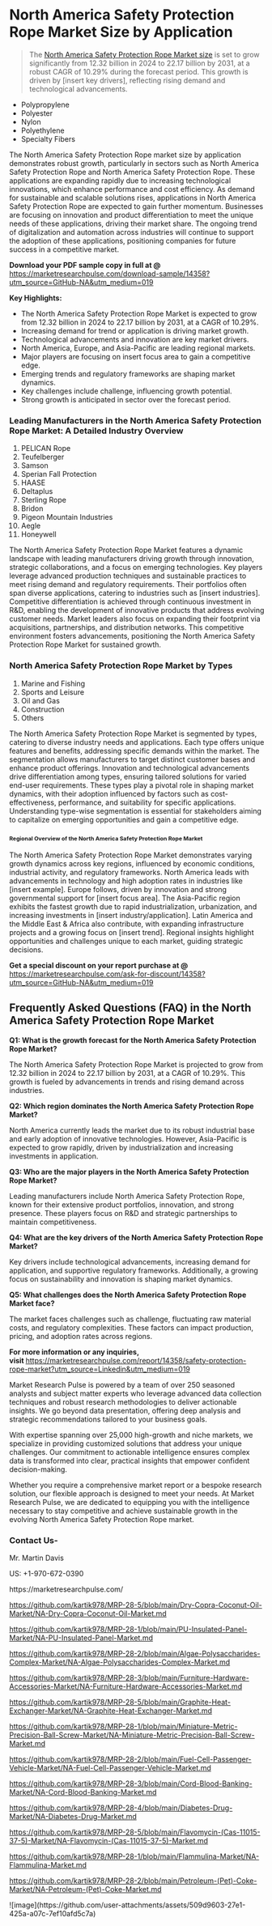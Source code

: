 <h1>North America Safety Protection Rope Market&nbsp;Size by Application</h1><blockquote><p>The <a href="https://marketresearchpulse.com/download-sample/14358?utm_source=GitHub-NA&amp;utm_medium=019">North America Safety Protection Rope Market size</a> is set to grow significantly from 12.32 billion in 2024 to 22.17 billion by 2031, at a robust CAGR of 10.29% during the forecast period. This growth is driven by [insert key drivers], reflecting rising demand and technological advancements.</p></blockquote><ul><li>Polypropylene<li> Polyester<li> Nylon<li> Polyethylene<li> Specialty Fibers</li></ul><p>The North America Safety Protection Rope market size by application demonstrates robust growth, particularly in sectors such as North America Safety Protection Rope and North America Safety Protection Rope. These applications are expanding rapidly due to increasing technological innovations, which enhance performance and cost efficiency. As demand for sustainable and scalable solutions rises, applications in North America Safety Protection Rope are expected to gain further momentum. Businesses are focusing on innovation and product differentiation to meet the unique needs of these applications, driving their market share. The ongoing trend of digitalization and automation across industries will continue to support the adoption of these applications, positioning companies for future success in a competitive market.</p><p><strong>Download your PDF sample copy in full at @ </strong><a href="https://marketresearchpulse.com/download-sample/14358?utm_source=GitHub-NA&amp;utm_medium=019">https://marketresearchpulse.com/download-sample/14358?utm_source=GitHub-NA&amp;utm_medium=019</a></p><p><strong>Key Highlights: </strong></p><ul><li>The North America Safety Protection Rope Market is expected to grow from 12.32 billion in 2024 to 22.17 billion by 2031, at a CAGR of 10.29%.</li><li>Increasing demand for trend or application is driving market growth.</li><li>Technological advancements and innovation are key market drivers.</li><li>North America, Europe, and Asia-Pacific are leading regional markets.</li><li>Major players are focusing on insert focus area to gain a competitive edge.</li><li>Emerging trends and regulatory frameworks are shaping market dynamics.</li><li>Key challenges include challenge, influencing growth potential.</li><li>Strong growth is anticipated in sector over the forecast period.</li></ul><h3>Leading Manufacturers in the North America Safety Protection Rope Market: A Detailed Industry Overview</h3><ol><li>PELICAN Rope</li><li>Teufelberger</li><li>Samson</li><li>Sperian Fall Protection</li><li>HAASE</li><li>Deltaplus</li><li>Sterling Rope</li><li>Bridon</li><li>Pigeon Mountain Industries</li><li>Aegle</li><li>Honeywell</li></ol><div class="flex max-w-full flex-col flex-grow"><div class="min-h-8 text-message flex w-full flex-col items-end gap-2 whitespace-normal break-words [.text-message+&amp;]:mt-5" dir="auto" data-message-author-role="assistant" data-message-id="fd8432e4-4910-450d-b182-61b7bfb0a01f" data-message-model-slug="gpt-4o"><div class="flex w-full flex-col gap-1 empty:hidden first:pt-[3px]"><div class="markdown prose w-full break-words dark:prose-invert light"><p>The North America Safety Protection Rope Market features a dynamic landscape with leading manufacturers driving growth through innovation, strategic collaborations, and a focus on emerging technologies. Key players leverage advanced production techniques and sustainable practices to meet rising demand and regulatory requirements. Their portfolios often span diverse applications, catering to industries such as [insert industries]. Competitive differentiation is achieved through continuous investment in R&amp;D, enabling the development of innovative products that address evolving customer needs. Market leaders also focus on expanding their footprint via acquisitions, partnerships, and distribution networks. This competitive environment fosters advancements, positioning the North America Safety Protection Rope Market for sustained growth.</p></div></div></div></div><h3>North America Safety Protection Rope Market by Types</h3><ol><li>Marine and Fishing<li> Sports and Leisure<li> Oil and Gas<li> Construction<li> Others</li></ol><div class="flex max-w-full flex-col flex-grow"><div class="min-h-8 text-message flex w-full flex-col items-end gap-2 whitespace-normal break-words [.text-message+&amp;]:mt-5" dir="auto" data-message-author-role="assistant" data-message-id="084470be-0bb7-4664-bddf-5156b4f41249" data-message-model-slug="gpt-4o-mini"><div class="flex w-full flex-col gap-1 empty:hidden first:pt-[3px]"><div class="markdown prose w-full break-words dark:prose-invert light"><p>The North America Safety Protection Rope Market is segmented by types, catering to diverse industry needs and applications. Each type offers unique features and benefits, addressing specific demands within the market. The segmentation allows manufacturers to target distinct customer bases and enhance product offerings. Innovation and technological advancements drive differentiation among types, ensuring tailored solutions for varied end-user requirements. These types play a pivotal role in shaping market dynamics, with their adoption influenced by factors such as cost-effectiveness, performance, and suitability for specific applications. Understanding type-wise segmentation is essential for stakeholders aiming to capitalize on emerging opportunities and gain a competitive edge.</p></div></div></div></div><h3><span style="font-size: 11px;">Regional Overview of the North America Safety Protection Rope Market</span></h3><div class="flex max-w-full flex-col flex-grow"><div class="min-h-8 text-message flex w-full flex-col items-end gap-2 whitespace-normal break-words [.text-message+&amp;]:mt-5" dir="auto" data-message-author-role="assistant" data-message-id="e9038762-ce64-4e30-91c9-9bd413514231" data-message-model-slug="gpt-4o-mini"><div class="flex w-full flex-col gap-1 empty:hidden first:pt-[3px]"><div class="markdown prose w-full break-words dark:prose-invert light"><p>The North America Safety Protection Rope Market demonstrates varying growth dynamics across key regions, influenced by economic conditions, industrial activity, and regulatory frameworks. North America leads with advancements in technology and high adoption rates in industries like [insert example]. Europe follows, driven by innovation and strong governmental support for [insert focus area]. The Asia-Pacific region exhibits the fastest growth due to rapid industrialization, urbanization, and increasing investments in [insert industry/application]. Latin America and the Middle East &amp; Africa also contribute, with expanding infrastructure projects and a growing focus on [insert trend]. Regional insights highlight opportunities and challenges unique to each market, guiding strategic decisions.</p></div></div></div></div><p><strong>Get a special discount on your report purchase at @ </strong><a href="https://marketresearchpulse.com/ask-for-discount/14358?utm_source=GitHub-NA&amp;utm_medium=019">https://marketresearchpulse.com/ask-for-discount/14358?utm_source=GitHub-NA&amp;utm_medium=019</a></p><h2>Frequently Asked Questions (FAQ) in the North America Safety Protection Rope Market</h2><p><strong>Q1: What is the growth forecast for the North America Safety Protection Rope Market?</strong></p><p>The North America Safety Protection Rope Market is projected to grow from 12.32 billion in 2024 to 22.17 billion by 2031, at a CAGR of 10.29%. This growth is fueled by advancements in trends and rising demand across industries.</p><p><strong>Q2: Which region dominates the North America Safety Protection Rope Market?</strong></p><p>North America currently leads the market due to its robust industrial base and early adoption of innovative technologies. However, Asia-Pacific is expected to grow rapidly, driven by industrialization and increasing investments in application.</p><p><strong>Q3: Who are the major players in the North America Safety Protection Rope Market?</strong></p><p>Leading manufacturers include North America Safety Protection Rope, known for their extensive product portfolios, innovation, and strong presence. These players focus on R&amp;D and strategic partnerships to maintain competitiveness.</p><p><strong>Q4: What are the key drivers of the North America Safety Protection Rope Market?</strong></p><p>Key drivers include technological advancements, increasing demand for application, and supportive regulatory frameworks. Additionally, a growing focus on sustainability and innovation is shaping market dynamics.</p><p><strong>Q5: What challenges does the North America Safety Protection Rope Market face?</strong></p><p>The market faces challenges such as challenge, fluctuating raw material costs, and regulatory complexities. These factors can impact production, pricing, and adoption rates across regions.</p><p><strong>For more information or any inquiries, visit&nbsp;</strong><a href="https://marketresearchpulse.com/report/14358/safety-protection-rope-market?utm_source=Linkedin&utm_medium=019">https://marketresearchpulse.com/report/14358/safety-protection-rope-market?utm_source=Linkedin&utm_medium=019</a></p><p>Market Research Pulse is powered by a team of over 250 seasoned analysts and subject matter experts who leverage advanced data collection techniques and robust research methodologies to deliver actionable insights. We go beyond data presentation, offering deep analysis and strategic recommendations tailored to your business goals.</p><p>With expertise spanning over 25,000 high-growth and niche markets, we specialize in providing customized solutions that address your unique challenges. Our commitment to actionable intelligence ensures complex data is transformed into clear, practical insights that empower confident decision-making.</p><p>Whether you require a comprehensive market report or a bespoke research solution, our flexible approach is designed to meet your needs. At Market Research Pulse, we are dedicated to equipping you with the intelligence necessary to stay competitive and achieve sustainable growth in the evolving North America Safety Protection Rope market.</p><h3><strong>Contact Us-</strong></h3><p>Mr. Martin Davis</p><p>US: +1-970-672-0390</p><p>https://marketresearchpulse.com/</p><p><a href="https://github.com/kartik978/MRP-28-5/blob/main/Dry-Copra-Coconut-Oil-Market/NA-Dry-Copra-Coconut-Oil-Market.md">https://github.com/kartik978/MRP-28-5/blob/main/Dry-Copra-Coconut-Oil-Market/NA-Dry-Copra-Coconut-Oil-Market.md</a></p><p><a href="https://github.com/kartik978/MRP-28-1/blob/main/PU-Insulated-Panel-Market/NA-PU-Insulated-Panel-Market.md">https://github.com/kartik978/MRP-28-1/blob/main/PU-Insulated-Panel-Market/NA-PU-Insulated-Panel-Market.md</a></p><p><a href="https://github.com/kartik978/MRP-28-2/blob/main/Algae-Polysaccharides-Complex-Market/NA-Algae-Polysaccharides-Complex-Market.md">https://github.com/kartik978/MRP-28-2/blob/main/Algae-Polysaccharides-Complex-Market/NA-Algae-Polysaccharides-Complex-Market.md</a></p><p><a href="https://github.com/kartik978/MRP-28-3/blob/main/Furniture-Hardware-Accessories-Market/NA-Furniture-Hardware-Accessories-Market.md">https://github.com/kartik978/MRP-28-3/blob/main/Furniture-Hardware-Accessories-Market/NA-Furniture-Hardware-Accessories-Market.md</a></p><p><a href="https://github.com/kartik978/MRP-28-5/blob/main/Graphite-Heat-Exchanger-Market/NA-Graphite-Heat-Exchanger-Market.md">https://github.com/kartik978/MRP-28-5/blob/main/Graphite-Heat-Exchanger-Market/NA-Graphite-Heat-Exchanger-Market.md</a></p><p><a href="https://github.com/kartik978/MRP-28-1/blob/main/Miniature-Metric-Precision-Ball-Screw-Market/NA-Miniature-Metric-Precision-Ball-Screw-Market.md">https://github.com/kartik978/MRP-28-1/blob/main/Miniature-Metric-Precision-Ball-Screw-Market/NA-Miniature-Metric-Precision-Ball-Screw-Market.md</a></p><p><a href="https://github.com/kartik978/MRP-28-2/blob/main/Fuel-Cell-Passenger-Vehicle-Market/NA-Fuel-Cell-Passenger-Vehicle-Market.md">https://github.com/kartik978/MRP-28-2/blob/main/Fuel-Cell-Passenger-Vehicle-Market/NA-Fuel-Cell-Passenger-Vehicle-Market.md</a></p><p><a href="https://github.com/kartik978/MRP-28-3/blob/main/Cord-Blood-Banking-Market/NA-Cord-Blood-Banking-Market.md">https://github.com/kartik978/MRP-28-3/blob/main/Cord-Blood-Banking-Market/NA-Cord-Blood-Banking-Market.md</a></p><p><a href="https://github.com/kartik978/MRP-28-4/blob/main/Diabetes-Drug-Market/NA-Diabetes-Drug-Market.md">https://github.com/kartik978/MRP-28-4/blob/main/Diabetes-Drug-Market/NA-Diabetes-Drug-Market.md</a></p><p><a href="https://github.com/kartik978/MRP-28-5/blob/main/Flavomycin-(Cas-11015-37-5)-Market/NA-Flavomycin-(Cas-11015-37-5)-Market.md">https://github.com/kartik978/MRP-28-5/blob/main/Flavomycin-(Cas-11015-37-5)-Market/NA-Flavomycin-(Cas-11015-37-5)-Market.md</a></p><p><a href="https://github.com/kartik978/MRP-28-1/blob/main/Flammulina-Market/NA-Flammulina-Market.md">https://github.com/kartik978/MRP-28-1/blob/main/Flammulina-Market/NA-Flammulina-Market.md</a></p><p><a href="https://github.com/kartik978/MRP-28-2/blob/main/Petroleum-(Pet)-Coke-Market/NA-Petroleum-(Pet)-Coke-Market.md">https://github.com/kartik978/MRP-28-2/blob/main/Petroleum-(Pet)-Coke-Market/NA-Petroleum-(Pet)-Coke-Market.md</a></p>
![image](https://github.com/user-attachments/assets/509d9603-27e1-425a-a07c-7ef10afd5c7a)
